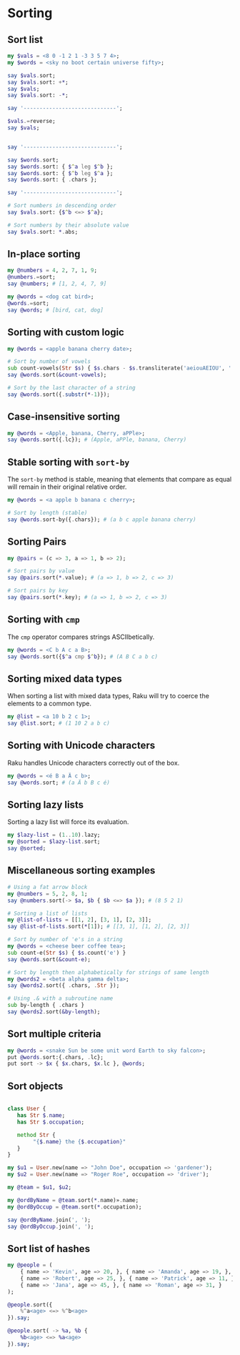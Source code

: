 # Sorting

## Sort list 

```raku
my $vals = <8 0 -1 2 1 -3 3 5 7 4>;
my $words = <sky no boot certain universe fifty>;

say $vals.sort;
say $vals.sort: +*;
say $vals;
say $vals.sort: -*;

say '-----------------------------';

$vals.=reverse;
say $vals;


say '-----------------------------';

say $words.sort;
say $words.sort: { $^a leg $^b };
say $words.sort: { $^b leg $^a };
say $words.sort: { .chars };

say '-----------------------------';

# Sort numbers in descending order
say $vals.sort: {$^b <=> $^a};

# Sort numbers by their absolute value
say $vals.sort: *.abs;
```

## In-place sorting

```raku
my @numbers = 4, 2, 7, 1, 9;
@numbers.=sort;
say @numbers; # [1, 2, 4, 7, 9]

my @words = <dog cat bird>;
@words.=sort;
say @words; # [bird, cat, dog]
```

## Sorting with custom logic

```raku
my @words = <apple banana cherry date>;

# Sort by number of vowels
sub count-vowels(Str $s) { $s.chars - $s.transliterate('aeiouAEIOU', '').chars }
say @words.sort(&count-vowels);

# Sort by the last character of a string
say @words.sort({.substr(*-1)});
```

## Case-insensitive sorting

```raku
my @words = <Apple, banana, Cherry, aPPle>;
say @words.sort({.lc}); # (Apple, aPPle, banana, Cherry)
```

## Stable sorting with `sort-by`

The `sort-by` method is stable, meaning that elements that compare as equal will remain in their original relative order.

```raku
my @words = <a apple b banana c cherry>;

# Sort by length (stable)
say @words.sort-by({.chars}); # (a b c apple banana cherry)
```

## Sorting Pairs

```raku
my @pairs = (c => 3, a => 1, b => 2);

# Sort pairs by value
say @pairs.sort(*.value); # (a => 1, b => 2, c => 3)

# Sort pairs by key
say @pairs.sort(*.key); # (a => 1, b => 2, c => 3)
```

## Sorting with `cmp`

The `cmp` operator compares strings ASCIIbetically.

```raku
my @words = <C b A c a B>;
say @words.sort({$^a cmp $^b}); # (A B C a b c)
```

## Sorting mixed data types

When sorting a list with mixed data types, Raku will try to coerce the elements to a common type.

```raku
my @list = <a 10 b 2 c 1>;
say @list.sort; # (1 10 2 a b c)
```

## Sorting with Unicode characters

Raku handles Unicode characters correctly out of the box.

```raku
my @words = <é B a Ä c b>;
say @words.sort; # (a Ä b B c é)
```

## Sorting lazy lists

Sorting a lazy list will force its evaluation.

```raku
my $lazy-list = (1..10).lazy;
my @sorted = $lazy-list.sort;
say @sorted;
```

## Miscellaneous sorting examples

```raku
# Using a fat arrow block
my @numbers = 5, 2, 8, 1;
say @numbers.sort(-> $a, $b { $b <=> $a }); # (8 5 2 1)

# Sorting a list of lists
my @list-of-lists = [[1, 2], [3, 1], [2, 3]];
say @list-of-lists.sort(*[1]); # [[3, 1], [1, 2], [2, 3]]

# Sort by number of 'e's in a string
my @words = <cheese beer coffee tea>;
sub count-e(Str $s) { $s.count('e') }
say @words.sort(&count-e);

# Sort by length then alphabetically for strings of same length
my @words2 = <beta alpha gamma delta>;
say @words2.sort({ .chars, .Str });

# Using .& with a subroutine name
sub by-length { .chars }
say @words2.sort(&by-length);
```

## Sort multiple criteria

```raku
my @words = <snake Sun be some unit word Earth to sky falcon>;
put @words.sort:{.chars, .lc};
put sort -> $x { $x.chars, $x.lc }, @words;
```

## Sort objects

```raku

class User {
   has Str $.name;
   has Str $.occupation;

   method Str {
        "{$.name} the {$.occupation}"
   }
}

my $u1 = User.new(name => "John Doe", occupation => 'gardener');
my $u2 = User.new(name => "Roger Roe", occupation => 'driver');

my @team = $u1, $u2;

my @ordByName = @team.sort(*.name)».name;
my @ordByOccup = @team.sort(*.occupation);

say @ordByName.join(', ');
say @ordByOccup.join(', ');
```

## Sort list of hashes

```raku
my @people = (
    { name => 'Kevin', age => 20, }, { name => 'Amanda', age => 19, },
    { name => 'Robert', age => 25, }, { name => 'Patrick', age => 11, },
    { name => 'Jana', age => 45, }, { name => 'Roman', age => 31, }
);

@people.sort({
    %^a<age> <=> %^b<age>
}).say;

@people.sort( -> %a, %b {
    %b<age> <=> %a<age>
}).say;
```
